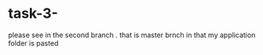 # task-3-
please see in the second branch . that is master brnch in that my application folder is pasted
